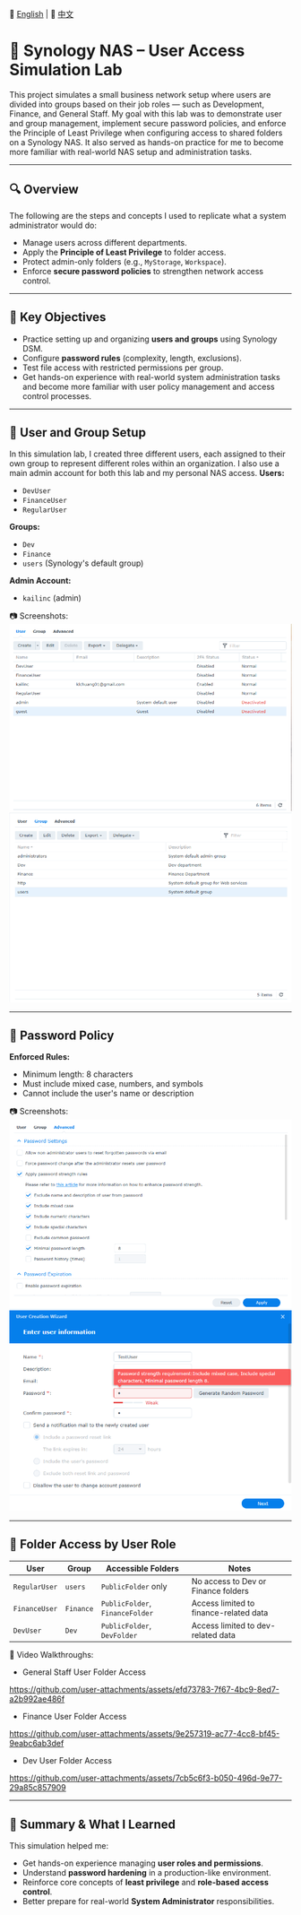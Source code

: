 📘 [English](README.md) | 📙 [中文](README_zh.md)

# 💽 Synology NAS – User Access Simulation Lab

This project simulates a small business network setup where users are divided into groups based on their job roles — such as Development, Finance, and General Staff. My goal with this lab was to demonstrate user and group management, implement secure password policies, and enforce the Principle of Least Privilege when configuring access to shared folders on a Synology NAS. It also served as hands-on practice for me to become more familiar with real-world NAS setup and administration tasks.

---

## 🔍 Overview

The following are the steps and concepts I used to replicate what a system administrator would do:
- Manage users across different departments.
- Apply the **Principle of Least Privilege** to folder access.
- Protect admin-only folders (e.g., `MyStorage`, `Workspace`).
- Enforce **secure password policies** to strengthen network access control.

---

## 🎯 Key Objectives

- Practice setting up and organizing **users and groups** using Synology DSM.
- Configure **password rules** (complexity, length, exclusions).
- Test file access with restricted permissions per group.
- Get hands-on experience with real-world system administration tasks and become more familiar with user policy management and access control processes.

---

## 👤 User and Group Setup

In this simulation lab, I created three different users, each assigned to their own group to represent different roles within an organization. I also use a main admin account for both this lab and my personal NAS access.
**Users:**
- `DevUser`
- `FinanceUser`
- `RegularUser`

**Groups:**
- `Dev`
- `Finance`
- `users` (Synology's default group)

**Admin Account:**
- `kailinc` (admin)

📷 Screenshots:
![Users](./screenshots/Users.png)
![Groups](./screenshots/Groups.png)

---

## 🔐 Password Policy

**Enforced Rules:**
- Minimum length: 8 characters
- Must include mixed case, numbers, and symbols
- Cannot include the user's name or description

📷 Screenshots:
![PasswordSettings](./screenshots/PasswordSettings.png)
![TestUsers_Pass](./screenshots/TestUsers_Pass.png)

---

## 📁 Folder Access by User Role

| User          | Group     | Accessible Folders             | Notes                                |
|---------------|-----------|--------------------------------|----------------------------------------|
| `RegularUser` | `users`   | `PublicFolder` only            | No access to Dev or Finance folders   |
| `FinanceUser` | `Finance` | `PublicFolder`, `FinanceFolder`| Access limited to finance-related data|
| `DevUser`     | `Dev`     | `PublicFolder`, `DevFolder`    | Access limited to dev-related data    |

🎥 Video Walkthroughs:
- General Staff User Folder Access

https://github.com/user-attachments/assets/efd73783-7f67-4bc9-8ed7-a2b992ae486f

- Finance User Folder Access

https://github.com/user-attachments/assets/9e257319-ac77-4cc8-bf45-9eabc6ab3def

- Dev User Folder Access

https://github.com/user-attachments/assets/7cb5c6f3-b050-496d-9e77-29a85c857909




---

## 🧠 Summary & What I Learned

This simulation helped me:
- Get hands-on experience managing **user roles and permissions**.
- Understand **password hardening** in a production-like environment.
- Reinforce core concepts of **least privilege** and **role-based access control**.
- Better prepare for real-world **System Administrator** responsibilities.
